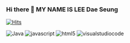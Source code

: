 ### Hi there 👋 MY NAME IS LEE Dae Seung

[![Hits](https://hits.seeyoufarm.com/api/count/incr/badge.svg?url=https%3A%2F%2Fgithub.com%2Fbigwin0207%2Fbigwin0207&count_bg=%238A9185&title_bg=%23000000&icon=&icon_color=%23E7E7E7&title=hits&edge_flat=false)](https://hits.seeyoufarm.com)

![Java](https://img.shields.io/badge/Java-007396.svg?&style=for-the-badge&logo=Java&logoColor=white)
![javascript](https://img.shields.io/badge/javascript-yellow.svg?&style=for-the-badge&logo=javascript&logoColor=black)
![html5](https://img.shields.io/badge/html5-blue.svg?&style=for-the-badge&logo=html5&logoColor=black)
![visualstudiocode](https://img.shields.io/badge/visualstudiocode-blue.svg?&style=for-the-badge&logo=visualstudiocode&logoColor=white)
